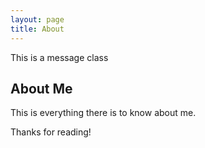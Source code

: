 ```yaml
---
layout: page
title: About
---
```


<p class="message">
  This is a message class
</p>

## About Me
This is everything there is to know about me.

Thanks for reading!
